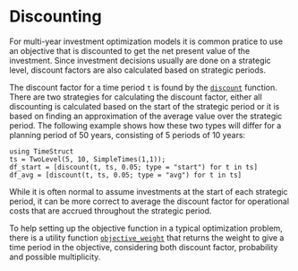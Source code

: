 # Discounting

For multi-year investment optimization models it is common pratice to use an
objective that is discounted to get the net present value of the investment.
Since investment decisions usually are done on a strategic level, discount
factors are also calculated based on strategic periods.

The discount factor for a time period `t` is found by the [`discount`](@ref)
function. There are two strategies for calculating the discount factor,
either all discounting is calculated based on the start of the strategic period
or it is based on finding an approximation of the average value over the
strategic period. The following example shows how these two types will
differ for a planning period of 50 years, consisting of 5 periods of
10 years:

```@repl ts
using TimeStruct
ts = TwoLevel(5, 10, SimpleTimes(1,1));
df_start = [discount(t, ts, 0.05; type = "start") for t in ts]
df_avg = [discount(t, ts, 0.05; type = "avg") for t in ts]
```

While it is often normal to assume investments at the start of each
strategic period, it can be more correct to average the discount factor
for operational costs that are accrued throughout the strategic period.

To help setting up the objective function in a typical optimization problem,
there is a utility function [`objective_weight`](@ref) that returns
the weight to give a time period in the objective, considering both
discount factor, probability and possible multiplicity.
